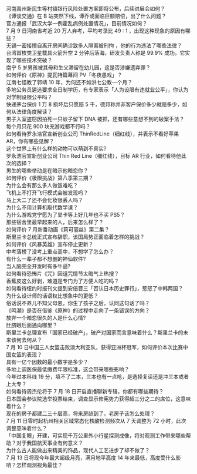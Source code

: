 河南禹州新民生等村镇银行风险处置方案即将公布，后续进展会如何？  
《谭谈交通》在 B 站突然下线，谭乔或面临巨额赔偿，出了什么问题？  
官方通报「武汉大学一例霍乱病例处置情况」，目前情况如何？  
7 月 9 日河南省考近 20 万人弃考，平均考录比 49 : 1 ，出现这种现象的原因有哪些？  
无锡一密接擅自离开房间确诊致多人隔离被刑拘 ，他的行为违法了哪些法律？  
台湾首枚类卫星载具火箭升空 2 分钟后落海，研发负责人称是 99.9% 成功，它实现了哪些技术突破？  
南宁 5 岁男孩被其母和生父滞留在幼儿园，这是否涉嫌遗弃罪？  
如何评价《原神》提瓦特篇幕间 PV「冬夜愚戏」？  
江南七怪教了郭靖 10 年，为何还不如洪七公教一个月？  
多地公务员遴选要求全日制学历，有专家表示「人为设限有违就业公平」，你认为对学制设限公平吗？  
快递茅台保价 1 万 8 损坏后只愿赔 5 千，德邦称并非客户保价多少就赔多少，如何从法律角度解读？  
男子入室盗窃因拍死一只蚊子留下 DNA 被抓，还有哪些意想不到的破案手法？  
每个月只花 900 块充游戏都不行吗？  
如何看待罗永浩官宣新创业公司 ThinRedLine（细红线），并表示不看好苹果 AR，你有哪些见解？  
这个世界上有什么样的动物可以萌到不真实?  
罗永浩官宣新创业公司 Thin Red Line（细红线），目标 AR 行业，如何看待他此次的选择？  
男生的哪些举动是在暗示他暗恋你？  
如何评价《极限挑战》第八季第三期？  
为什么会有那么多人做饭难吃？  
飞机上不打开飞行模式会被发现吗？  
马上大二了还不会化妆很丢人吗？  
为什么不用计算机取代数学课？  
为什么游戏党宁愿为了显卡等上好几年也不买 PS5？  
那些宿舍里最早起来的人，后来怎么样了？  
如何评价 7 月新番动画《莉可丽丝》第二集？  
斯里兰卡总统正式宣布辞职，该国局势正面临着怎样的挑战？  
如何评价《风暴英雄》宣布停止更新？  
中考落榜了没考上重点高中，不想学了怎么办？  
有什么一辈子都不想删的神仙软件?  
当人脑完全开发时有多牛逼?  
如何看待恐怖片《咒》因诅咒情节太晦气上热搜？  
香蕉皮这么好剥，难道是专门为了方便人吃的吗？  
如何看待纽约时报刊文提到安倍晋三「否认日本历史罪行」，惹怒了中韩两国？  
为什么设计师的话语权比想象中的更低？  
俗话说不养儿不知父母恩，你生了孩子之后，认同这句话了吗？  
《鸣潮》是否在借鉴《原神》的过程中走向了一条错误的方向？  
放弃一个暗恋很久的人是什么心情?  
肚脐眼后面通向哪里？  
斯里兰卡总理宣布「国家已经破产」，破产对国家而言意味着什么？斯里兰卡的未来该何去何从？  
7 月 10 日中国三人女篮击败澳大利亚队，获得亚洲杯冠军，如何评价本次比赛中国女篮的表现？  
具有一亿个因数的最小数字是多少？  
多地上调医保最低缴费年限标准，这会带来哪些影响？  
今年过本科线 19 分，填不了二本，三本也有一点呛，是选择复读还是冲三本或者上大专？  
如何看待周杰伦将于 7 月 18 日开启直播聊新专辑，你都有哪些期待？  
日本国会参议院选举投票结束，调查显示修宪势力获得超三分之二的席位，这意味着什么？  
现在的房子都建二三十层高，将来房龄到了，老房子该怎么处理？  
7 月 11 日零时起杭州相关区域常态化核酸检测频次从 7 天调整为 72 小时，此次调整意味着什么？  
「中国复眼」开建，可实现千万公里外小行星探测成像，将对观测工作带来哪些帮助？对于我国航天事业有何意义？  
为什么古人能做出来精美的饰品，现代人工艺进步了却不做了？  
7 月 13 日将现今年最大超级月亮，满月地平高度 14 年来最低，高度受什么影响？怎样观测视角最佳？  
